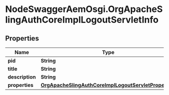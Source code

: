 # NodeSwaggerAemOsgi.OrgApacheSlingAuthCoreImplLogoutServletInfo

## Properties
Name | Type | Description | Notes
------------ | ------------- | ------------- | -------------
**pid** | **String** |  | [optional] 
**title** | **String** |  | [optional] 
**description** | **String** |  | [optional] 
**properties** | [**OrgApacheSlingAuthCoreImplLogoutServletProperties**](OrgApacheSlingAuthCoreImplLogoutServletProperties.md) |  | [optional] 



